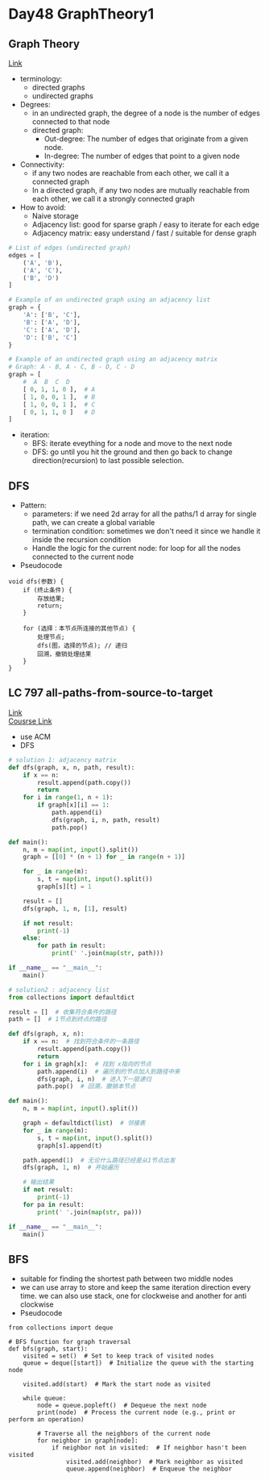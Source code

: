 # Day48 GraphTheory1
## Graph Theory 
[Link](https://www.programmercarl.com/kamacoder/%E5%9B%BE%E8%AE%BA%E7%90%86%E8%AE%BA%E5%9F%BA%E7%A1%80.html#%E8%BF%9E%E9%80%9A%E6%80%A7)
- terminology:
  - directed graphs
  - undirected graphs
- Degrees:
  - in an undirected graph, the degree of a node is the number of edges connected to that node
  - directed graph:
    - Out-degree: The number of edges that originate from a given node.
    - In-degree: The number of edges that point to a given node
- Connectivity:
  - if any two nodes are reachable from each other, we call it a connected graph
  - In a directed graph, if any two nodes are mutually reachable from each other, we call it a strongly connected graph
- How to avoid:
  - Naive storage 
  - Adjacency list: good for sparse graph / easy to iterate for each edge
  - Adjacency matrix: easy understand / fast / suitable for dense graph
```python
# List of edges (undirected graph)
edges = [
    ('A', 'B'),
    ('A', 'C'),
    ('B', 'D')
]

# Example of an undirected graph using an adjacency list
graph = {
    'A': ['B', 'C'],
    'B': ['A', 'D'],
    'C': ['A', 'D'],
    'D': ['B', 'C']
}

# Example of an undirected graph using an adjacency matrix
# Graph: A - B, A - C, B - D, C - D
graph = [
    #  A  B  C  D
    [ 0, 1, 1, 0 ],  # A
    [ 1, 0, 0, 1 ],  # B
    [ 1, 0, 0, 1 ],  # C
    [ 0, 1, 1, 0 ]   # D
]
```
- iteration:
  - BFS: iterate eveything for a node and move to the next node
  - DFS: go until you hit the ground and then go back to change direction(recursion) to last possible selection. 
## DFS
- Pattern:
  - parameters: if we need 2d array for all the paths/1 d array for single path, we can create a global variable 
  - termination condition: sometimes we don't need it since we handle it inside the recursion condition
  - Handle the logic for the current node: for loop for all the nodes connected to the current node
- Pseudocode
```
void dfs(参数) {
    if (终止条件) {
        存放结果;
        return;
    }

    for (选择：本节点所连接的其他节点) {
        处理节点;
        dfs(图，选择的节点); // 递归
        回溯，撤销处理结果
    }
}
```


##  LC 797 all-paths-from-source-to-target
[Link](https://leetcode.com/problems/all-paths-from-source-to-target/description/)   
[Cousrse Link](https://www.programmercarl.com/kamacoder/0098.%E6%89%80%E6%9C%89%E5%8F%AF%E8%BE%BE%E8%B7%AF%E5%BE%84.html)
- use ACM
- DFS

```python
# solution 1: adjacency matrix
def dfs(graph, x, n, path, result):
    if x == n:
        result.append(path.copy())
        return
    for i in range(1, n + 1):
        if graph[x][i] == 1:
            path.append(i)
            dfs(graph, i, n, path, result)
            path.pop()

def main():
    n, m = map(int, input().split())
    graph = [[0] * (n + 1) for _ in range(n + 1)]

    for _ in range(m):
        s, t = map(int, input().split())
        graph[s][t] = 1

    result = []
    dfs(graph, 1, n, [1], result)

    if not result:
        print(-1)
    else:
        for path in result:
            print(' '.join(map(str, path)))

if __name__ == "__main__":
    main()

# solution2 : adjacency list
from collections import defaultdict

result = []  # 收集符合条件的路径
path = []  # 1节点到终点的路径

def dfs(graph, x, n):
    if x == n:  # 找到符合条件的一条路径
        result.append(path.copy())
        return
    for i in graph[x]:  # 找到 x指向的节点
        path.append(i)  # 遍历到的节点加入到路径中来
        dfs(graph, i, n)  # 进入下一层递归
        path.pop()  # 回溯，撤销本节点

def main():
    n, m = map(int, input().split())

    graph = defaultdict(list)  # 邻接表
    for _ in range(m):
        s, t = map(int, input().split())
        graph[s].append(t)

    path.append(1)  # 无论什么路径已经是从1节点出发
    dfs(graph, 1, n)  # 开始遍历

    # 输出结果
    if not result:
        print(-1)
    for pa in result:
        print(' '.join(map(str, pa)))

if __name__ == "__main__":
    main()

```

## BFS
- suitable for finding the shortest path between two middle nodes
- we can use array to store and keep the same iteration direction every time. we can also use stack, one for clockweise and another for anti clockwise
- Pseudocode
```
from collections import deque

# BFS function for graph traversal
def bfs(graph, start):
    visited = set()  # Set to keep track of visited nodes
    queue = deque([start])  # Initialize the queue with the starting node
    
    visited.add(start)  # Mark the start node as visited

    while queue:
        node = queue.popleft()  # Dequeue the next node
        print(node)  # Process the current node (e.g., print or perform an operation)

        # Traverse all the neighbors of the current node
        for neighbor in graph[node]:
            if neighbor not in visited:  # If neighbor hasn't been visited
                visited.add(neighbor)  # Mark neighbor as visited
                queue.append(neighbor)  # Enqueue the neighbor
```
